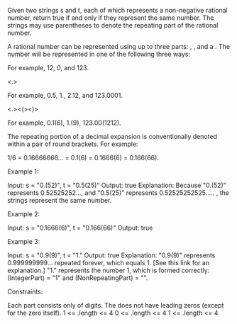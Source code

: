 Given two strings s and t, each of which represents a non-negative rational
number, return true if and only if they represent the same number. The
strings may use parentheses to denote the repeating part of the rational
number.

A rational number can be represented using up to three parts: <IntegerPart>,
<NonRepeatingPart>, and a <RepeatingPart>. The number will be represented in
one of the following three ways:


<IntegerPart>


For example, 12, 0, and 123.


<IntegerPart><.><NonRepeatingPart>

For example, 0.5, 1., 2.12, and 123.0001.


<IntegerPart><.><NonRepeatingPart><(><RepeatingPart><)>

For example, 0.1(6), 1.(9), 123.00(1212).




The repeating portion of a decimal expansion is conventionally denoted within
a pair of round brackets. For example:


1/6 = 0.16666666... = 0.1(6) = 0.1666(6) = 0.166(66).



Example 1:


Input: s = "0.(52)", t = "0.5(25)"
Output: true
Explanation: Because "0.(52)" represents 0.52525252..., and "0.5(25)"
represents 0.52525252525..... , the strings represent the same number.


Example 2:


Input: s = "0.1666(6)", t = "0.166(66)"
Output: true


Example 3:


Input: s = "0.9(9)", t = "1."
Output: true
Explanation: "0.9(9)" represents 0.999999999... repeated forever, which
equals 1.  [See this link for an explanation.]
"1." represents the number 1, which is formed correctly: (IntegerPart) = "1"
and (NonRepeatingPart) = "".



Constraints:


Each part consists only of digits.
The <IntegerPart> does not have leading zeros (except for the zero
itself).
1 <= <IntegerPart>.length <= 4
0 <= <NonRepeatingPart>.length <= 4
1 <= <RepeatingPart>.length <= 4




